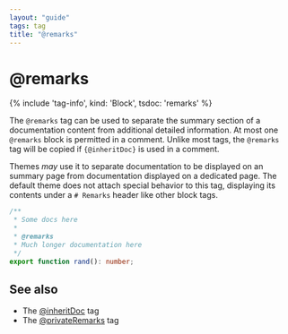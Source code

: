 ```yaml
---
layout: "guide"
tags: tag
title: "@remarks"
---
```


# @remarks

{% include 'tag-info', kind: 'Block', tsdoc: 'remarks' %}

The `@remarks` tag can be used to separate the summary section of a documentation content from
additional detailed information. At most one `@remarks` block is permitted in a comment. Unlike
most tags, the `@remarks` tag will be copied if `{@inheritDoc}` is used in a comment.

Themes _may_ use it to separate documentation to be displayed on an summary page from documentation
displayed on a dedicated page. The default theme does not attach special behavior to this tag,
displaying its contents under a `# Remarks` header like other block tags.

```ts
/**
 * Some docs here
 *
 * @remarks
 * Much longer documentation here
 */
export function rand(): number;
```

## See also

-   The [@inheritDoc](/tags/inheritDoc) tag
-   The [@privateRemarks](/tags/privateRemarks/) tag
